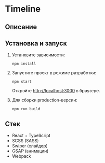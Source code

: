 # Timeline

## Описание

## Установка и запуск

1. Установите зависимости:

   ```
   npm install
   ```

2. Запустите проект в режиме разработки:

   ```
   npm start
   ```

   Откройте [http://localhost:3000](http://localhost:3000) в браузере.

3. Для сборки production-версии:
   ```
   npm run build
   ```

## Стек

- React + TypeScript
- SCSS (SASS)
- Swiper (слайдер)
- GSAP (анимации)
- Webpack
